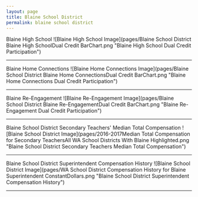 ```yaml
---
layout: page
title: Blaine School District
permalink: blaine school district
---
```



Blaine High School
![Blaine High School Image](pages/Blaine School District Blaine High SchoolDual Credit BarChart.png "Blaine High School Dual Credit Participation")

___

Blaine Home Connections
![Blaine Home Connections Image](pages/Blaine School District Blaine Home ConnectionsDual Credit BarChart.png "Blaine Home Connections Dual Credit Participation")

___

Blaine Re-Engagement
![Blaine Re-Engagement Image](pages/Blaine School District Blaine Re-EngagementDual Credit BarChart.png "Blaine Re-Engagement Dual Credit Participation")

___

Blaine School District Secondary Teachers' Median Total Compensation
![Blaine School District Image](pages/2016-2017Median Total Compensation for Secondary TeachersAll WA School Districts With Blaine Highlighted.png "Blaine School District Secondary Teachers Median Total Compensation")

___

Blaine School District Superintendent Compensation History
![Blaine School District Image](pages/WA School District Compensation History for Blaine Superintendent ConstantDollars.png "Blaine School District Superintendent Compensation History")

___

